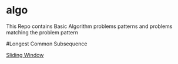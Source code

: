 # algo
This Repo contains Basic Algorithm problems patterns and problems matching the problem pattern

#Longest Common Subsequence

[Sliding Window](/org/algo/dp/lcs/README.md)
